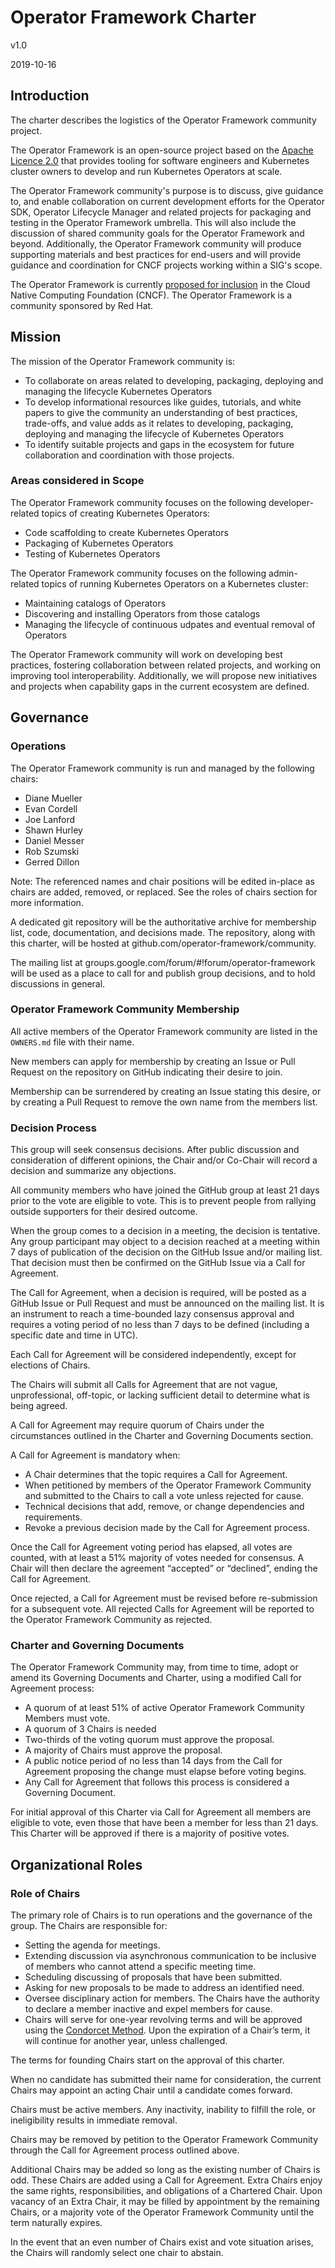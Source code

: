 # Operator Framework Charter

v1.0

2019-10-16 

## Introduction
The charter describes the logistics of the Operator Framework community project.

The Operator Framework is an open-source project based on the [Apache Licence 2.0](https://www.apache.org/licenses/LICENSE-2.0) that provides tooling for software engineers and Kubernetes cluster owners to develop and run Kubernetes Operators at scale.

The Operator Framework community's purpose is to discuss, give guidance to, and enable collaboration on current development efforts for the Operator SDK, Operator Lifecycle Manager and related projects for packaging and testing in the Operator Framework umbrella. This will also include the discussion of shared community goals for the Operator Framework and beyond. Additionally, the Operator Framework community will produce supporting materials and best practices for end-users and will provide guidance and coordination for CNCF projects working within a SIG's scope.

The Operator Framework is currently [proposed for inclusion](https://github.com/cncf/toc/pull/303) in the Cloud Native Computing Foundation (CNCF). The Operator Framework is a community sponsored by Red Hat.

## Mission
The mission of the Operator Framework community is:
* To collaborate on areas related to developing, packaging, deploying and managing the lifecycle Kubernetes Operators
* To develop informational resources like guides, tutorials, and white papers to give the community an understanding of best practices, trade-offs, and value adds as it relates to developing, packaging, deploying and managing the lifecycle of Kubernetes Operators
* To identify suitable projects and gaps in the ecosystem for future collaboration and coordination with those projects.

### Areas considered in Scope
The Operator Framework community focuses on the following developer-related topics of creating Kubernetes Operators:
* Code scaffolding to create Kubernetes Operators
* Packaging of Kubernetes Operators
* Testing of Kubernetes Operators

The Operator Framework community focuses on the following admin-related topics of running Kubernetes Operators on a Kubernetes cluster:
* Maintaining catalogs of Operators
* Discovering and installing Operators from those catalogs
* Managing the lifecycle of continuous udpates and eventual removal of Operators

The Operator Framework community will work on developing best practices, fostering collaboration between related projects, and working on improving tool interoperability. Additionally, we will propose new initiatives and projects when capability gaps in the current ecosystem are defined.

## Governance

### Operations
The Operator Framework community is run and managed by the following chairs:
* Diane Mueller
* Evan Cordell
* Joe Lanford
* Shawn Hurley
* Daniel Messer
* Rob Szumski
* Gerred Dillon

Note: The referenced names and chair positions will be edited in-place as chairs are added, removed, or replaced. See the roles of chairs section for more information.

A dedicated git repository will be the authoritative archive for membership list, code, documentation, and decisions made. The repository, along with this charter, will be hosted at github.com/operator-framework/community.

The mailing list at groups.google.com/forum/#!forum/operator-framework will be used as a place to call for and publish group decisions, and to hold discussions in general.

### Operator Framework Community Membership
All active members of the Operator Framework community are listed in the `OWNERS.md` file with their name.

New members can apply for membership by creating an Issue or Pull Request on the repository on GitHub indicating their desire to join.

Membership can be surrendered by creating an Issue stating this desire, or by creating a Pull Request to remove the own name from the members list.

### Decision Process
This group will seek consensus decisions. After public discussion and consideration of different opinions, the Chair and/or Co-Chair will record a decision and summarize any objections.

All community members who have joined the GitHub group at least 21 days prior to the vote are eligible to vote. This is to prevent people from rallying outside supporters for their desired outcome.

When the group comes to a decision in a meeting, the decision is tentative. Any group participant may object to a decision reached at a meeting within 7 days of publication of the decision on the GitHub Issue and/or mailing list. That decision must then be confirmed on the GitHub Issue via a Call for Agreement.

The Call for Agreement, when a decision is required, will be posted as a GitHub Issue or Pull Request and must be announced on the mailing list. It is an instrument to reach a time-bounded lazy consensus approval and requires a voting period of no less than 7 days to be defined (including a specific date and time in UTC).

Each Call for Agreement will be considered independently, except for elections of Chairs.

The Chairs will submit all Calls for Agreement that are not vague, unprofessional, off-topic, or lacking sufficient detail to determine what is being agreed.

A Call for Agreement may require quorum of Chairs under the circumstances outlined in the Charter and Governing Documents section.

A Call for Agreement is mandatory when:
* A Chair determines that the topic requires a Call for Agreement.
* When petitioned by members of the Operator Framework Community and submitted to the Chairs to call a vote unless rejected for cause.
* Technical decisions that add, remove, or change dependencies and requirements.
* Revoke a previous decision made by the Call for Agreement process.

Once the Call for Agreement voting period has elapsed, all votes are counted, with at least a 51% majority of votes needed for consensus. A Chair will then declare the agreement “accepted” or “declined”, ending the Call for Agreement.

Once rejected, a Call for Agreement must be revised before re-submission for a subsequent vote. All rejected Calls for Agreement will be reported to the Operator Framework Community as rejected.

### Charter and Governing Documents

The Operator Framework Community may, from time to time, adopt or amend its Governing Documents and Charter, using a modified Call for Agreement process:
* A quorum of at least 51% of active Operator Framework Community Members must vote.
* A quorum of 3 Chairs is needed
* Two-thirds of the voting quorum must approve the proposal.
* A majority of Chairs must approve the proposal.
* A public notice period of no less than 14 days from the Call for Agreement proposing the change must elapse before voting begins.
* Any Call for Agreement that follows this process is considered a Governing Document. 

For initial approval of this Charter via Call for Agreement all members are eligible to vote, even those that have been a member for less than 21 days. This Charter will be approved if there is a majority of positive votes.

## Organizational Roles

### Role of Chairs

The primary role of Chairs is to run operations and the governance of the group. The Chairs are responsible for:
* Setting the agenda for meetings.
* Extending discussion via asynchronous communication to be inclusive of members who cannot attend a specific meeting time.
* Scheduling discussing of proposals that have been submitted.
* Asking for new proposals to be made to address an identified need.
* Oversee disciplinary action for members. The Chairs have the authority to declare a member inactive and expel members for cause.
* Chairs will serve for one-year revolving terms and will be approved using the [Condorcet Method](https://en.wikipedia.org/wiki/Condorcet_method). Upon the expiration of a Chair’s term, it will continue for another year, unless challenged.

The terms for founding Chairs start on the approval of this charter.

When no candidate has submitted their name for consideration, the current Chairs may appoint an acting Chair until a candidate comes forward.

Chairs must be active members. Any inactivity, inability to filfill the role, or ineligibility results in immediate removal.

Chairs may be removed by petition to the Operator Framework Community through the Call for Agreement process outlined above.

Additional Chairs may be added so long as the existing number of Chairs is odd. These Chairs are added using a Call for Agreement. Extra Chairs enjoy the same rights, responsibilities, and obligations of a Chartered Chair. Upon vacancy of an Extra Chair, it may be filled by appointment by the remaining Chairs, or a majority vote of the Operator Framework Community until the term naturally expires.

In the event that an even number of Chairs exist and vote situation arises, the Chairs will randomly select one chair to abstain. 

